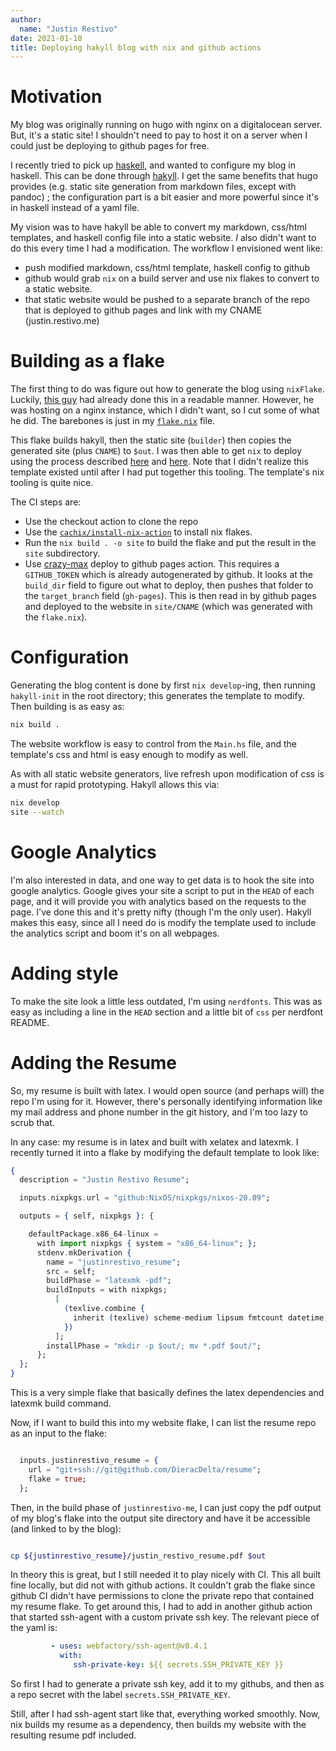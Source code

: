 ```yaml
---
author:
  name: "Justin Restivo"
date: 2021-01-10
title: Deploying hakyll blog with nix and github actions
---
```


# Motivation #

My blog was originally running on hugo with nginx on a digitalocean server.
But, it's a static site! I shouldn't need to pay to host it on a server 
when I could just be deploying to github pages for free.

I recently tried to pick up
[haskell](https://github.com/DieracDelta/advent-of-code-2020), and wanted to
configure my blog in haskell. This can be done through
[hakyll](https://jaspervdj.be/hakyll/). I get the same benefits that hugo
provides (e.g. static site generation from markdown files, except with pandoc)
; the configuration part is a bit easier and more powerful since it's in haskell
instead of a yaml file.

My vision was to have hakyll be able to convert my markdown, css/html templates,
and haskell config file into a static website. *I* also didn't want to do this
every time I had a modification. The workflow I envisioned went like:

- push modified markdown, css/html template, haskell config to github
- github would grab `nix` on a build server and use nix flakes to convert
  to a static website.
- that static website would be pushed to a separate branch of the repo that is
  deployed to github pages and link with my CNAME (justin.restivo.me)

# Building as a flake #

The first thing to do was figure out how to generate the blog using `nixFlake`.
Luckily, [this guy](https://github.com/zarybnicky/zarybnicky.com/blob/master/flake.nix)
had already done this in a readable manner. However, he was hosting on a nginx
instance, which I didn't want, so I cut some of what he did. The barebones
is just in my [`flake.nix`](https://github.com/DieracDelta/DieracDelta.github.io/blob/master/flake.nix)
file.

This flake builds hakyll, then the static site (`builder`) then copies the
generated site (plus `CNAME`) to `$out`. I was then able to get `nix` to deploy
using the process described [here](https://mpickering.github.io/posts/2019-06-24-overkill-or-not.html) and [here](https://github.com/rpearce/hakyll-nix-template). Note that I didn't realize
this template existed until after I had put together this tooling. The template's 
nix tooling is quite nice.

The CI steps are:

- Use the checkout action to clone the repo
- Use the [`cachix/install-nix-action`](https://github.com/cachix/install-nix-action) to install nix flakes.
- Run the `nix build . -o site` to build the flake and put the result in
  the `site` subdirectory.
- Use [crazy-max](https://github.com/crazy-max/ghaction-github-pages)
  deploy to github pages action. This requires a `GITHUB_TOKEN` which is
  already autogenerated by github. It looks at the `build_dir` field to figure
  out what to deploy, then pushes that folder to the `target_branch` field (`gh-pages`).
  This is then read in by github pages and deployed to the website in `site/CNAME`
  (which was generated with the `flake.nix`).

# Configuration #

Generating the blog content is done by first `nix develop`-ing, then running
`hakyll-init` in the root directory; this generates the template to modify.
Then building is as easy as:

``` bash
nix build .
```

The website workflow is easy to control from the `Main.hs` file, and the 
template's css and html is easy enough to modify as well.

As with all static website generators, live refresh upon modification of 
css is a must for rapid prototyping. Hakyll allows this via:

``` bash
nix develop
site --watch
```

# Google Analytics #

I'm also interested in data, and one way to get data is to hook
the site into google analytics. Google gives your site a script to put in the
`HEAD` of each page, and it will provide you with analytics based on the 
requests to the page. I've done this and it's pretty nifty 
(though I'm the only user). Hakyll makes this easy, since all I need do is 
modify the template used to include the analytics script and boom it's 
on all webpages.

# Adding style #

To make the site look a little less outdated, I'm using `nerdfonts`. This was
as easy as including a line in the `HEAD` section and a little bit of `css`
per nerdfont README.

# Adding the Resume #

So, my resume is built with latex. I would open source (and perhaps will)
the repo I'm using for it. However, there's personally identifying information
like my mail address and phone number in the git history, and I'm too lazy
to scrub that.

In any case: my resume is in latex and built with xelatex and latexmk. I recently
turned it into a flake by modifying the default template to look like:

``` elixir
{
  description = "Justin Restivo Resume";

  inputs.nixpkgs.url = "github:NixOS/nixpkgs/nixos-20.09";

  outputs = { self, nixpkgs }: {

    defaultPackage.x86_64-linux =
      with import nixpkgs { system = "x86_64-linux"; };
      stdenv.mkDerivation {
        name = "justinrestivo_resume";
        src = self;
        buildPhase = "latexmk -pdf";
        buildInputs = with nixpkgs;
          [
            (texlive.combine {
              inherit (texlive) scheme-medium lipsum fmtcount datetime;
            })
          ];
        installPhase = "mkdir -p $out/; mv *.pdf $out/";
      };
  };
}
```

This is a very simple flake that basically defines the latex dependencies
and latexmk build command.

Now, if I want to build this into my website flake, I can list the resume 
repo as an input to the flake:

``` elixir

  inputs.justinrestivo_resume = {
    url = "git+ssh://git@github.com/DieracDelta/resume";
    flake = true;
  };
```


Then, in the build phase of `justinrestivo-me`,
I can just copy the pdf output of my blog's flake into the output site
directory and have it be accessible (and linked to by the blog):

``` sh

cp ${justinrestivo_resume}/justin_restivo_resume.pdf $out
```

In theory this is great, but I still needed it to play nicely with CI.
This all built fine locally, but did not with github actions. It
couldn't grab the flake since github CI didn't have permissions to
clone the private repo that contained my resume flake. To get around this,
I had to add in another github action that started ssh-agent with a custom
private ssh key. The relevant piece of the yaml is:

``` yaml
         - uses: webfactory/ssh-agent@v0.4.1
           with:
              ssh-private-key: ${{ secrets.SSH_PRIVATE_KEY }}
```

So first I had to generate a private ssh key, add it to my githubs, and 
then as a repo secret with the label `secrets.SSH_PRIVATE_KEY`.

Still, after I had ssh-agent start like that, everything worked smoothly.
Now, nix builds my resume as a dependency, then builds my website with
the resulting resume pdf included.


